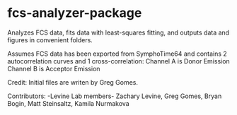# fcs-analyzer-package
Analyzes FCS data, fits data with least-squares fitting, and outputs data and figures in convenient folders.

Assumes FCS data has been exported from SymphoTime64 and contains 2 autocorrelation curves and 1 cross-correlation:
Channel A is Donor Emission
Channel B is Acceptor Emission

Credit:
Initial files are writen by Greg Gomes. 

Contributors:
-Levine Lab members-
Zachary Levine,
Greg Gomes,
Bryan Bogin,
Matt Steinsaltz,
Kamila Nurmakova



